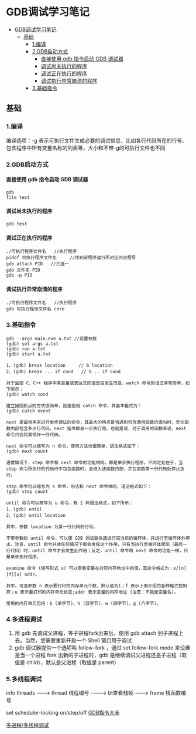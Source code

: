 # GDB调试学习笔记 #
- [GDB调试学习笔记](#gdb调试学习笔记)
    - [基础](#基础)
        - [1.编译](#1编译)
        - [2.GDB启动方式](#2gdb启动方式)
            - [直接使用 gdb 指令启动 GDB 调试器](#直接使用-gdb-指令启动-gdb-调试器)
            - [调试尚未执行的程序](#调试尚未执行的程序)
            - [调试正在执行的程序](#调试正在执行的程序)
            - [调试执行异常崩溃的程序](#调试执行异常崩溃的程序)
        - [3.基础指令](#3基础指令)
## 基础 ##

### 1.编译 ###

编译选项：-g 表示可执行文件生成必要的调试信息，比如各行代码所在的行号、包含程序中所有变量名称的列表等，大小和不带-g的可执行文件也不同

### 2.GDB启动方式 ###

#### 直接使用 gdb 指令启动 GDB 调试器 ####

```gdb
gdb
file test
```

#### 调试尚未执行的程序 ####

```gdb
gdb test
```

#### 调试正在执行的程序 ####

```gdb
./可执行程序文件名   //执行程序
pidof 可执行程序文件名     //找到该程序运行所对应的进程号
gdb attach PID   //三选一
gdb 文件名 PID
gdb -p PID
```

#### 调试执行异常崩溃的程序 ####

```gdb
./可执行程序文件名   //执行程序
gdb 可执行程序文件名 core
```

### 3.基础指令 ###

```gdb
gdb --args main.exe a.txt //设置参数
(gdb) set args a.txt
(gdb) run a.txt
(gdb) start a.txt

1、(gdb) break location     // b location
2、(gdb) break ... if cond   // b .. if cond

对于监控 C、C++ 程序中某变量或表达式的值是否发生改变，watch 命令的语法非常简单，如下所示：
(gdb) watch cond

建立捕捉断点的方式很简单，就是使用 catch 命令，其基本格式为：
(gdb) catch event

next 是最常用来进行单步调试的命令，其最大的特点是当遇到包含调用函数的语句时，无论函数内部包含多少行代码，next 指令都会一步执行完。也就是说，对于调用的函数来说，next 命令只会将其视作一行代码。

next 命令可以缩写为 n 命令，使用方法也很简单，语法格式如下：
(gdb) next count

通常情况下，step 命令和 next 命令的功能相同，都是单步执行程序。不同之处在于，当 step 命令所执行的代码行中包含函数时，会进入该函数内部，并在函数第一行代码处停止执行。

step 命令可以缩写为 s 命令，用法和 next 命令相同，语法格式如下：
(gdb) step count

until 命令可以简写为 u 命令，有 2 种语法格式，如下所示：
1、(gdb) until
2、(gdb) until location

其中，参数 location 为某一行代码的行号。

不带参数的 until 命令，可以使 GDB 调试器快速运行完当前的循环体，并运行至循环体外停止。注意，until 命令并非任何情况下都会发挥这个作用，只有当执行至循环体尾部（最后一行代码）时，until 命令才会发生此作用；反之，until 命令和 next 命令的功能一样，只是单步执行程序。

examine 命令 (缩写形式 x) 可以查看变量在对应内存地址中的值，其命令格式为：x/[n][f][u] addr。

其中，可选参数 n 表示要打印的内存单元个数，默认值为1；f 表示上面介绍的各种格式控制符；u 表示要打印的内存单元长度;addr 表示变量的内存地址 (注意：不能是变量名)。

常用的内存单元包括：b (单字节)、h (双字节)、w (四字节)、g (八字节)。
```

### 4.多进程调试
1. 用 gdb 先调试父进程，等子进程fork出来后，使用 gdb attach 到子进程上去。当然，您需要重新开启一个 Shell 窗口用于调试
2. gdb 调试器提供一个选项叫 follow-fork ，通过 set follow-fork mode 来设置是当一个进程 fork 出新的子进程时，gdb 是继续调试父进程还是子进程（取值是 child），默认是父进程（取值是 parent）
### 5.多线程调试
info threads  ---> thread 线程编号 ----> bt查看栈帧 ---> frame 栈函数编号

set scheduler-locking on/step/off
[GDB指令大全](https://www.cnblogs.com/silentNight/p/5467134.html)

[多进程/多线程调试](https://cloud.tencent.com/developer/article/1662935)